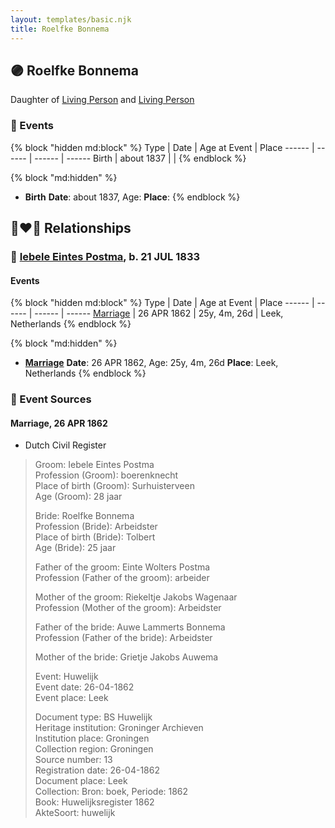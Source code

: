 ```yaml
---
layout: templates/basic.njk
title: Roelfke Bonnema
---
```

## 🟣 Roelfke Bonnema

Daughter of [Living Person](/people/9/98226424) and [Living Person](/people/8/85927182)

### 📆 Events

{% block "hidden md:block" %}
Type | Date | Age at Event | Place
------ | ------ | ------ | ------
Birth | about 1837 |  |
{% endblock %}

{% block "md:hidden" %}
- **Birth**
**Date**: about 1837, Age:
**Place**:
{% endblock %}

## 👩‍❤️‍👨 Relationships

### 🔵 [Iebele Eintes Postma](/people/6/62935454), b. 21 JUL 1833

#### Events

{% block "hidden md:block" %}
Type | Date | Age at Event | Place
------ | ------ | ------ | ------
[Marriage](#event-family-0-event-0) | 26 APR 1862 | 25y, 4m, 26d | Leek, Netherlands
{% endblock %}

{% block "md:hidden" %}
- **[Marriage](#event-family-0-event-0)**
**Date**: 26 APR 1862, Age: 25y, 4m, 26d
**Place**: Leek, Netherlands
{% endblock %}

### 📰 Event Sources

#### <a id="event-family-0-event-0"></a> Marriage, 26 APR 1862
* Dutch Civil Register
>   
  > Groom: Iebele Eintes Postma  
  > Profession (Groom): boerenknecht  
  > Place of birth (Groom): Surhuisterveen  
  > Age (Groom): 28 jaar  
  >   
  > Bride: Roelfke Bonnema  
  > Profession (Bride): Arbeidster  
  > Place of birth (Bride): Tolbert  
  > Age (Bride): 25 jaar  
  >   
  > Father of the groom: Einte Wolters Postma  
  > Profession (Father of the groom): arbeider  
  >   
  > Mother of the groom: Riekeltje Jakobs Wagenaar  
  > Profession (Mother of the groom): Arbeidster  
  >   
  > Father of the bride: Auwe Lammerts Bonnema  
  > Profession (Father of the bride): Arbeidster  
  >   
  > Mother of the bride: Grietje Jakobs Auwema  
  >   
  > Event: Huwelijk  
  > Event date: 26-04-1862  
  > Event place: Leek  
  >   
  > Document type: BS Huwelijk  
  > Heritage institution: Groninger Archieven  
  > Institution place: Groningen  
  > Collection region: Groningen  
  > Source number: 13  
  > Registration date: 26-04-1862  
  > Document place: Leek  
  > Collection: Bron: boek, Periode: 1862  
  > Book: Huwelijksregister 1862  
  > AkteSoort: huwelijk  
  >